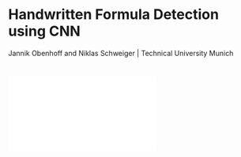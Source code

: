 # Handwritten Formula Detection using CNN
Jannik Obenhoff and Niklas Schweiger | Technical University Munich
#
![plot](out/report.pdf)

